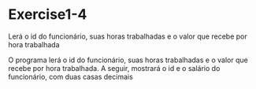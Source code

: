 # Exercise1-4
Lerá o id do funcionário, suas horas trabalhadas e o valor que recebe por hora trabalhada 

O programa lerá o id do funcionário, suas horas trabalhadas e o valor que recebe por hora trabalhada. A seguir, mostrará o id e o salário do funcionário, com duas casas decimais
